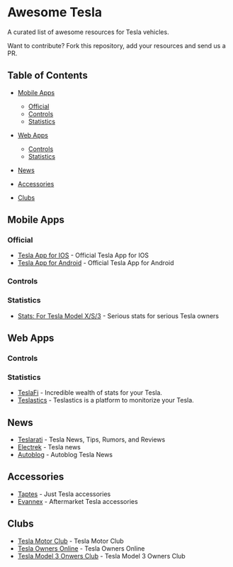 # Awesome Tesla

A curated list of awesome resources for Tesla vehicles.

Want to contribute? Fork this repository, add your resources and send us a PR. 

## Table of Contents

- [Mobile Apps](#mobile-applications)
  - [Official](#official)
  - [Controls](#controls)
  - [Statistics](#statistics)

- [Web Apps](#mobile-applications)
  - [Controls](#controls)
  - [Statistics](#statistics)

- [News](#news)

- [Accessories](#accessories)

- [Clubs](#clubs)


## Mobile Apps

### Official
- [Tesla App for IOS](https://itunes.apple.com/us/app/tesla-model-s/id582007913?mt=8) - Official Tesla App for IOS
- [Tesla App for Android](https://play.google.com/store/apps/details?id=com.teslamotors.tesla&hl=en) - Official Tesla App for Android

### Controls

### Statistics

 - [Stats: For Tesla Model X/S/3](https://itunes.apple.com/us/app/stats-for-tesla-model-s-x-3/id1191100729?mt=8) - Serious stats for serious Tesla owners

## Web Apps

### Controls

### Statistics

 - [TeslaFi](www.teslafi.com) - Incredible wealth of stats for your Tesla.
 - [Teslastics](https://teslastics.com) - Teslastics is a platform to monitorize your Tesla.

## News

 - [Teslarati](https://www.teslarati.com/) - Tesla News, Tips, Rumors, and Reviews
 - [Electrek](https://electrek.co/guides/tesla/) - Tesla news
 - [Autoblog](https://www.autoblog.com/tesla/news/) - Autoblog Tesla News
 
## Accessories

 - [Taptes](https://www.taptes.com/) - Just Tesla accessories
 - [Evannex](https://evannex.com/) - Aftermarket Tesla accessories
 
## Clubs
 - [Tesla Motor Club](https://teslamotorsclub.com/) - Tesla Motor Club
 - [Tesla Owners Online](https://teslaownersonline.com/) - Tesla Owners Online
 - [Tesla Model 3 Onwers Club](https://model3ownersclub.com) - Tesla Model 3 Owners Club
 
